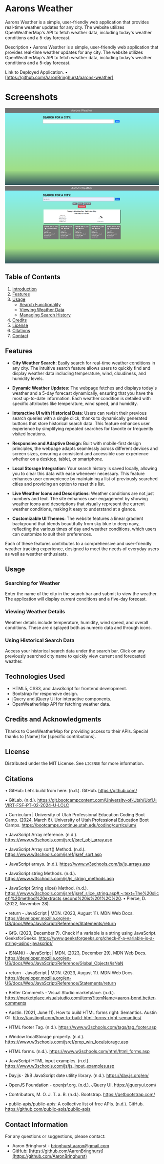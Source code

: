
# Aarons Weather

Aarons Weather is a simple, user-friendly web application that provides real-time weather updates for any city. The website utilizes OpenWeatherMap's API to fetch weather data, including today's weather conditions and a 5-day forecast.

Description
• Aarons Weather is a simple, user-friendly web application that provides real-time weather updates for any city. The website utilizes OpenWeatherMap's API to fetch weather data, including today's weather conditions and a 5-day forecast.

Link to Deployed Application.
• [https://github.com/AaronBringhurst/aarons-weather]

# Screenshots

![Alt text](/screenshots/aaronweather1.png)
![Alt text](/screenshots/aaronweather2.png)

## Table of Contents

1. [Introduction](#introduction)
2. [Features](#features)
3. [Usage](#usage)
    - [Search Functionality](#search-functionality)
    - [Viewing Weather Data](#viewing-weather-data)
    - [Managing Search History](#managing-search-history)
4. [Credits](#credits)
5. [License](#license)
6. [Citations](#citations)
7. [Contact](#contact)



## Features

- **City Weather Search**: Easily search for real-time weather conditions in any city. The intuitive search feature allows users to quickly find and display weather data including temperature, wind, cloudiness, and humidity levels.

- **Dynamic Weather Updates**: The webpage fetches and displays today's weather and a 5-day forecast dynamically, ensuring that you have the most up-to-date information. Each weather condition is detailed with specific attributes like temperature, wind speed, and humidity.

- **Interactive UI with Historical Data**: Users can revisit their previous search queries with a single click, thanks to dynamically generated buttons that store historical search data. This feature enhances user experience by simplifying repeated searches for favorite or frequently visited locations.

- **Responsive and Adaptive Design**: Built with mobile-first design principles, the webpage adapts seamlessly across different devices and screen sizes, ensuring a consistent and accessible user experience whether on a desktop, tablet, or smartphone.

- **Local Storage Integration**: Your search history is saved locally, allowing you to clear this data with ease whenever necessary. This feature enhances user convenience by maintaining a list of previously searched cities and providing an option to reset this list.

- **Live Weather Icons and Descriptions**: Weather conditions are not just numbers and text. The site enhances user engagement by showing weather icons and descriptions that visually represent the current weather conditions, making it easy to understand at a glance.

- **Customizable UI Themes**: The website features a linear gradient background that blends beautifully from sky blue to deep navy, reflecting the various times of day and weather conditions, which users can customize to suit their preferences.

Each of these features contributes to a comprehensive and user-friendly weather tracking experience, designed to meet the needs of everyday users as well as weather enthusiasts.

## Usage

### Searching for Weather

Enter the name of the city in the search bar and submit to view the weather. The application will display current conditions and a five-day forecast.

### Viewing Weather Details

Weather details include temperature, humidity, wind speed, and overall conditions. These are displayed both as numeric data and through icons.

### Using Historical Search Data

Access your historical search data under the search bar. Click on any previously searched city name to quickly view current and forecasted weather.

## Technologies Used

- HTML5, CSS3, and JavaScript for frontend development.
- Bootstrap for responsive design.
- jQuery and jQuery UI for interactive components.
- OpenWeatherMap API for fetching weather data.

## Credits and Acknowledgments

Thanks to OpenWeatherMap for providing access to their APIs. Special thanks to [Name] for [specific contributions].

## License

Distributed under the MIT License. See `LICENSE` for more information.


## Citations

• GitHub: Let’s build from here. (n.d.). GitHub. https://github.com/

• GitLab. (n.d.). https://git.bootcampcontent.com/University-of-Utah/UofU-VIRT-FSF-PT-02-2024-U-LOLC

• Curriculum | University of Utah Professional Education Coding Boot Camp. (2024, March 6). University of Utah Professional Education Boot Camps. https://bootcamps.continue.utah.edu/coding/curriculum/

• JavaScript Array reference. (n.d.). https://www.w3schools.com/jsref/jsref_obj_array.asp

• JavaScript Array sort() Method. (n.d.). https://www.w3schools.com/jsref/jsref_sort.asp

• JavaScript arrays. (n.d.). https://www.w3schools.com/js/js_arrays.asp

• JavaScript string Methods. (n.d.). https://www.w3schools.com/js/js_string_methods.asp

• JavaScript String slice() Method. (n.d.). https://www.w3schools.com/jsref/jsref_slice_string.asp#:~:text=The%20slice()%20method%20extracts,second%20is%201%2C%20. • Pierce, D. (2022, November 28).

• return - JavaScript | MDN. (2023, August 11). MDN Web Docs. https://developer.mozilla.org/en-US/docs/Web/JavaScript/Reference/Statements/return

• GfG. (2023, December 7). Check if a variable is a string using JavaScript. GeeksforGeeks. https://www.geeksforgeeks.org/check-if-a-variable-is-a-string-using-javascript/

• ISNAN() - JavaScript | MDN. (2023, December 29). MDN Web Docs. https://developer.mozilla.org/en-US/docs/Web/JavaScript/Reference/Global_Objects/isNaN

• return - JavaScript | MDN. (2023, August 11). MDN Web Docs. https://developer.mozilla.org/en-US/docs/Web/JavaScript/Reference/Statements/return

• Better Comments - Visual Studio marketplace. (n.d.). https://marketplace.visualstudio.com/items?itemName=aaron-bond.better-comments

• Austin. (2021, June 11). How to build HTML forms right: Semantics. Austin Gil. https://austingil.com/how-to-build-html-forms-right-semantics/

• HTML footer Tag. (n.d.). https://www.w3schools.com/tags/tag_footer.asp

• Window localStorage property. (n.d.). https://www.w3schools.com/jsref/prop_win_localstorage.asp

• HTML forms. (n.d.). https://www.w3schools.com/html/html_forms.asp

• JavaScript HTML input examples. (n.d.). https://www.w3schools.com/js/js_input_examples.asp

• Day.js · 2kB JavaScript date utility library. (n.d.). https://day.js.org/en/

• OpenJS Foundation - openjsf.org. (n.d.). JQuery UI. https://jqueryui.com/

• Contributors, M. O. J. T. a. B. (n.d.). Bootstrap. https://getbootstrap.com/

• public-apis/public-apis: A collective list of free APIs. (n.d.). GitHub. https://github.com/public-apis/public-apis

## Contact Information

For any questions or suggestions, please contact:

- Aaron Bringhurst - [bringhurst.aaron@gmail.com](mailto:bringhurst.aaron@gmail.com)
- GitHub: [https://github.com/AaronBringhurst](https://github.com/AaronBringhurst)
